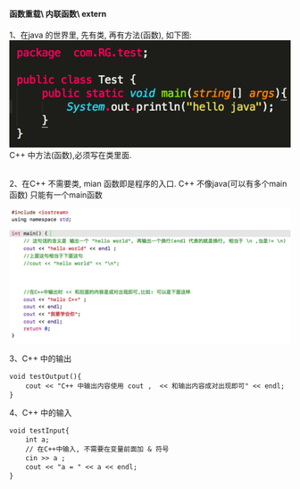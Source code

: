 #### 函数重载\ 内联函数\ extern

1、在java 的世界里, 先有类, 再有方法(函数), 如下图:
![](/assets/helloJava.png)
C++ 中方法(函数),必须写在类里面.


<br>
2、在C++ 不需要类, mian 函数即是程序的入口. C++ 不像java(可以有多个main函数) 只能有一个main函数

![](/assets/Snip20190109_5.png)


3、C++ 中的输出

```
void testOutput(){
    cout << "C++ 中输出内容使用 cout ,  << 和输出内容成对出现即可" << endl;
}
```

4、C++ 中的输入
```
void testInput{
    int a;
    // 在C++中输入, 不需要在变量前面加 & 符号
    cin >> a ;
    cout << "a = " << a << endl;
}
```


